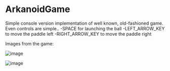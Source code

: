 # ArkanoidGame
Simple console version implementation of well known, old-fashioned game. Even controls are simple.. 
-SPACE for launching the ball
-LEFT_ARROW_KEY to move the paddle left
-RIGHT_ARROW_KEY to move the paddle right

Images from the game:

![image](https://user-images.githubusercontent.com/73364581/112637865-e2419f00-8e3e-11eb-99e8-cc9b6621d6a4.png)

![image](https://user-images.githubusercontent.com/73364581/113209809-cc374280-9273-11eb-9fc4-32c614c67e05.png)
